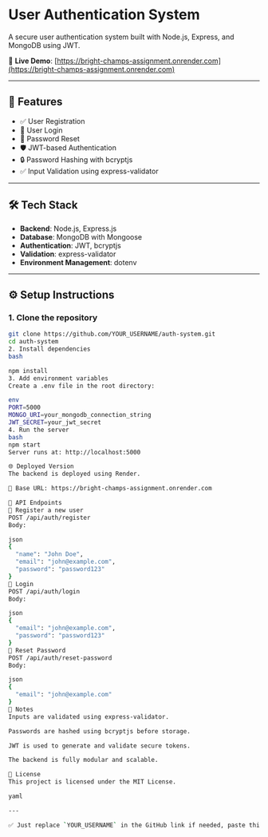 # User Authentication System

A secure user authentication system built with Node.js, Express, and MongoDB using JWT.

🔗 **Live Demo**: [https://bright-champs-assignment.onrender.com](https://bright-champs-assignment.onrender.com)

---

## 🚀 Features

- ✅ User Registration  
- 🔐 User Login  
- 🔁 Password Reset  
- 🛡️ JWT-based Authentication  
- 🔒 Password Hashing with bcryptjs  
- ✅ Input Validation using express-validator  

---

## 🛠 Tech Stack

- **Backend**: Node.js, Express.js  
- **Database**: MongoDB with Mongoose  
- **Authentication**: JWT, bcryptjs  
- **Validation**: express-validator  
- **Environment Management**: dotenv  

---

## ⚙️ Setup Instructions

### 1. Clone the repository

```bash
git clone https://github.com/YOUR_USERNAME/auth-system.git
cd auth-system
2. Install dependencies
bash

npm install
3. Add environment variables
Create a .env file in the root directory:

env
PORT=5000
MONGO_URI=your_mongodb_connection_string
JWT_SECRET=your_jwt_secret
4. Run the server
bash
npm start
Server runs at: http://localhost:5000

🌐 Deployed Version
The backend is deployed using Render.

🔗 Base URL: https://bright-champs-assignment.onrender.com

📮 API Endpoints
🔸 Register a new user
POST /api/auth/register
Body:

json
{
  "name": "John Doe",
  "email": "john@example.com",
  "password": "password123"
}
🔸 Login
POST /api/auth/login
Body:

json
{
  "email": "john@example.com",
  "password": "password123"
}
🔸 Reset Password
POST /api/auth/reset-password
Body:

json
{
  "email": "john@example.com"
}
📝 Notes
Inputs are validated using express-validator.

Passwords are hashed using bcryptjs before storage.

JWT is used to generate and validate secure tokens.

The backend is fully modular and scalable.

📄 License
This project is licensed under the MIT License.

yaml

---

✅ Just replace `YOUR_USERNAME` in the GitHub link if needed, paste this into `README.md`, and your repo will look professional and clean!


